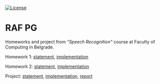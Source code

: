 [![License](https://img.shields.io/badge/License-Apache%202.0-blue.svg)](https://opensource.org/licenses/Apache-2.0)

# RAF PG

Homeworks and project from *"Speech Recognition"* course at Faculty of Computing in Belgrade.

Homework 1: [statement](https://github.com/jelic98/raf_pg/blob/main/homework_1/homework_1.pdf),
[implementation](https://github.com/jelic98/raf_pg/tree/main/homework_1)

Homework 2: [statement](https://github.com/jelic98/raf_pg/blob/main/homework_2/homework_2.pdf),
[implementation](https://github.com/jelic98/raf_pg/tree/main/homework_2)

Project: [statement](https://github.com/jelic98/raf_pg/blob/main/project/project.pdf),
[implementation](https://github.com/jelic98/raf_pg/tree/main/project),
[report](https://github.com/jelic98/raf_pg/tree/main/project/report.pdf)
